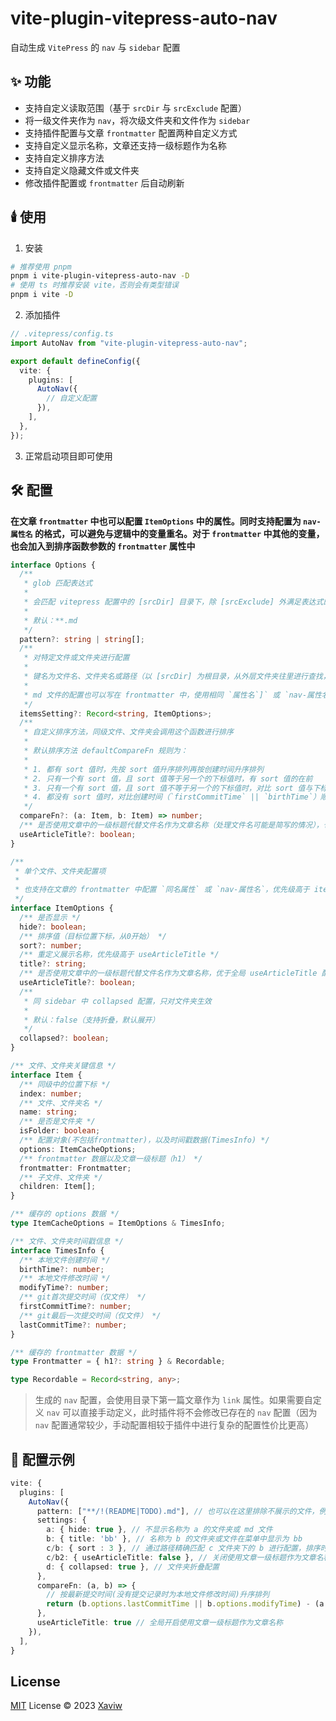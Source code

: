 # vite-plugin-vitepress-auto-nav

自动生成 `VitePress` 的 `nav` 与 `sidebar` 配置

## ✨ 功能

- 支持自定义读取范围（基于 `srcDir` 与 `srcExclude` 配置）
- 将一级文件夹作为 `nav`，将次级文件夹和文件作为 `sidebar`
- 支持插件配置与文章 `frontmatter` 配置两种自定义方式
- 支持自定义显示名称，文章还支持一级标题作为名称
- 支持自定义排序方法
- 支持自定义隐藏文件或文件夹
- 修改插件配置或 `frontmatter` 后自动刷新

## 🕯️ 使用

1. 安装

```sh
# 推荐使用 pnpm
pnpm i vite-plugin-vitepress-auto-nav -D
# 使用 ts 时推荐安装 vite，否则会有类型错误
pnpm i vite -D
```

2. 添加插件

```ts
// .vitepress/config.ts
import AutoNav from "vite-plugin-vitepress-auto-nav";

export default defineConfig({
  vite: {
    plugins: [
      AutoNav({
        // 自定义配置
      }),
    ],
  },
});
```

3. 正常启动项目即可使用

## 🛠️ 配置

**在文章 `frontmatter` 中也可以配置 `ItemOptions` 中的属性。同时支持配置为 `nav-属性名` 的格式，可以避免与逻辑中的变量重名。对于 `frontmatter` 中其他的变量，也会加入到排序函数参数的 `frontmatter` 属性中**

```ts
interface Options {
  /**
   * glob 匹配表达式
   *
   * 会匹配 vitepress 配置中的 [srcDir] 目录下，除 [srcExclude] 外满足表达式的 md 文件
   *
   * 默认：**.md
   */
  pattern?: string | string[];
  /**
   * 对特定文件或文件夹进行配置
   *
   * 键名为文件名、文件夹名或路径（以 [srcDir] 为根目录，从外层文件夹往里进行查找，md 扩展名可以省略；名称重复时，用路径区分）
   *
   * md 文件的配置也可以写在 frontmatter 中，使用相同 `属性名`]` 或 `nav-属性名`。优先级高于 itemsSetting 配置
   */
  itemsSetting?: Record<string, ItemOptions>;
  /**
   * 自定义排序方法，同级文件、文件夹会调用这个函数进行排序
   *
   * 默认排序方法 defaultCompareFn 规则为：
   *
   * 1. 都有 sort 值时，先按 sort 值升序排列再按创建时间升序排列
   * 2. 只有一个有 sort 值，且 sort 值等于另一个的下标值时，有 sort 值的在前
   * 3. 只有一个有 sort 值，且 sort 值不等于另一个的下标值时，对比 sort 值与下标值，升序排列
   * 4. 都没有 sort 值时，对比创建时间（`firstCommitTime` || `birthTime`）顺序排列
   */
  compareFn?: (a: Item, b: Item) => number;
  /** 是否使用文章中的一级标题代替文件名作为文章名称（处理文件名可能是简写的情况），也可以在 itemsSetting 中单独配置 */
  useArticleTitle?: boolean;
}

/**
 * 单个文件、文件夹配置项
 *
 * 也支持在文章的 frontmatter 中配置 `同名属性` 或 `nav-属性名`，优先级高于 itemsSetting 中的配置
 */
interface ItemOptions {
  /** 是否显示 */
  hide?: boolean;
  /** 排序值（目标位置下标，从0开始） */
  sort?: number;
  /** 重定义展示名称，优先级高于 useArticleTitle */
  title?: string;
  /** 是否使用文章中的一级标题代替文件名作为文章名称，优于全局 useArticleTitle 配置 */
  useArticleTitle?: boolean;
  /**
   * 同 sidebar 中 collapsed 配置，只对文件夹生效
   *
   * 默认：false（支持折叠，默认展开）
   */
  collapsed?: boolean;
}

/** 文件、文件夹关键信息 */
interface Item {
  /** 同级中的位置下标 */
  index: number;
  /** 文件、文件夹名 */
  name: string;
  /** 是否是文件夹 */
  isFolder: boolean;
  /** 配置对象(不包括frontmatter)，以及时间戳数据(TimesInfo) */
  options: ItemCacheOptions;
  /** frontmatter 数据以及文章一级标题（h1） */
  frontmatter: Frontmatter;
  /** 子文件、文件夹 */
  children: Item[];
}

/** 缓存的 options 数据 */
type ItemCacheOptions = ItemOptions & TimesInfo;

/** 文件、文件夹时间戳信息 */
interface TimesInfo {
  /** 本地文件创建时间 */
  birthTime?: number;
  /** 本地文件修改时间 */
  modifyTime?: number;
  /** git首次提交时间（仅文件） */
  firstCommitTime?: number;
  /** git最后一次提交时间（仅文件） */
  lastCommitTime?: number;
}

/** 缓存的 frontmatter 数据 */
type Frontmatter = { h1?: string } & Recordable;

type Recordable = Record<string, any>;
```

> 生成的 `nav` 配置，会使用目录下第一篇文章作为 `link` 属性。如果需要自定义 `nav` 可以直接手动定义，此时插件将不会修改已存在的 `nav` 配置（因为 `nav` 配置通常较少，手动配置相较于插件中进行复杂的配置性价比更高）

## 🎊 配置示例

```ts
vite: {
  plugins: [
    AutoNav({
      pattern: ["**/!(README|TODO).md"], // 也可以在这里排除不展示的文件，例如不匹配 README 和 TODO 文件
      settings: {
        a: { hide: true }, // 不显示名称为 a 的文件夹或 md 文件
        b: { title: 'bb' }, // 名称为 b 的文件夹或文件在菜单中显示为 bb
        c/b: { sort : 3 }, // 通过路径精确匹配 c 文件夹下的 b 进行配置，排序时位于下标3的位置或最后
        c/b2: { useArticleTitle: false }, // 关闭使用文章一级标题作为文章名称
        d: { collapsed: true }, // 文件夹折叠配置
      },
      compareFn: (a, b) => {
        // 按最新提交时间(没有提交记录时为本地文件修改时间)升序排列
        return (b.options.lastCommitTime || b.options.modifyTime) - (a.options.lastCommitTime || a.options.modifyTime)
      },
      useArticleTitle: true // 全局开启使用文章一级标题作为文章名称
    }),
  ],
}
```

## License

[MIT](./LICENSE) License © 2023 [Xaviw](https://github.com/Xaviw)
